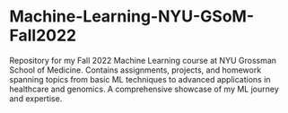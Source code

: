 # Machine-Learning-NYU-GSoM-Fall2022
Repository for my Fall 2022 Machine Learning course at NYU Grossman School of Medicine. Contains assignments, projects, and homework spanning topics from basic ML techniques to advanced applications in healthcare and genomics. A comprehensive showcase of my ML journey and expertise.
